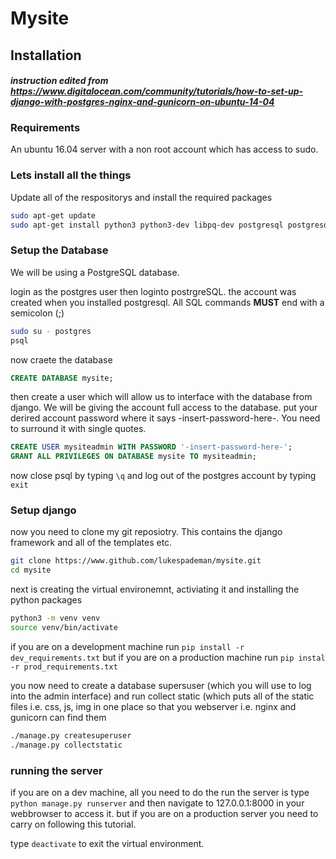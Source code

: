 # Mysite

## Installation
#### _instruction edited from https://www.digitalocean.com/community/tutorials/how-to-set-up-django-with-postgres-nginx-and-gunicorn-on-ubuntu-14-04_

### Requirements
An ubuntu 16.04 server with a non root account which has access to sudo.

### Lets install all the things
Update all of the respositorys and install the required packages
```bash
sudo apt-get update
sudo apt-get install python3 python3-dev libpq-dev postgresql postgresql-contrib nginx python3-venv
```

### Setup the Database
We will be using a PostgreSQL database.

login as the postgres user then loginto postrgreSQL. the account was created when you installed postgresql. All SQL commands **MUST** end with a semicolon (;)
```bash
sudo su - postgres 
psql
```

now craete the database
```SQL
CREATE DATABASE mysite;
```

then create a user which will allow us to interface with the database from django. We will be giving the account full access to the database. put your derired account password where it says -insert-password-here-. You need to surround it with single quotes.
```SQL
CREATE USER mysiteadmin WITH PASSWORD '-insert-password-here-';
GRANT ALL PRIVILEGES ON DATABASE mysite TO mysiteadmin;
```

now close psql by typing `\q` and log out of the postgres account by typing `exit`

### Setup django
now you need to clone my git reposiotry. This contains the django framework and all of the templates etc.
```bash
git clone https://www.github.com/lukespademan/mysite.git
cd mysite
```

next is creating the virtual environemnt, activiating it and installing the python packages
```bash
python3 -m venv venv
source venv/bin/activate
```
if you are on a development machine run `pip install -r dev_requirements.txt` but if you are on a production machine run `pip instal -r prod_requirements.txt`

you now need to create a database supersuser (which you will use to log into the admin interface) and run collect static (which puts all of the static files i.e. css, js, img in one place so that you webserver i.e. nginx and gunicorn can find them

```bash
./manage.py createsuperuser
./manage.py collectstatic
```

### running the server
if you are on a dev machine, all you need to do the run the server is type `python manage.py runserver` and then navigate to 127.0.0.1:8000 in your webbrowser to access it. but if you are on a production server you need to carry on following this tutorial.

type `deactivate` to exit the virtual environment.
